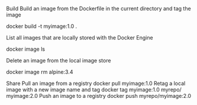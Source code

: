 Build
Build an image from the Dockerfile in the
current directory and tag the image

docker build -t myimage:1.0 .

List all images that are locally stored with
the Docker Engine

docker image ls

Delete an image from the local image store

docker image rm alpine:3.4

Share
Pull an image from a registry
docker pull myimage:1.0
Retag a local image with a new image name
and tag
docker tag myimage:1.0 myrepo/
myimage:2.0
Push an image to a registry
docker push myrepo/myimage:2.0
